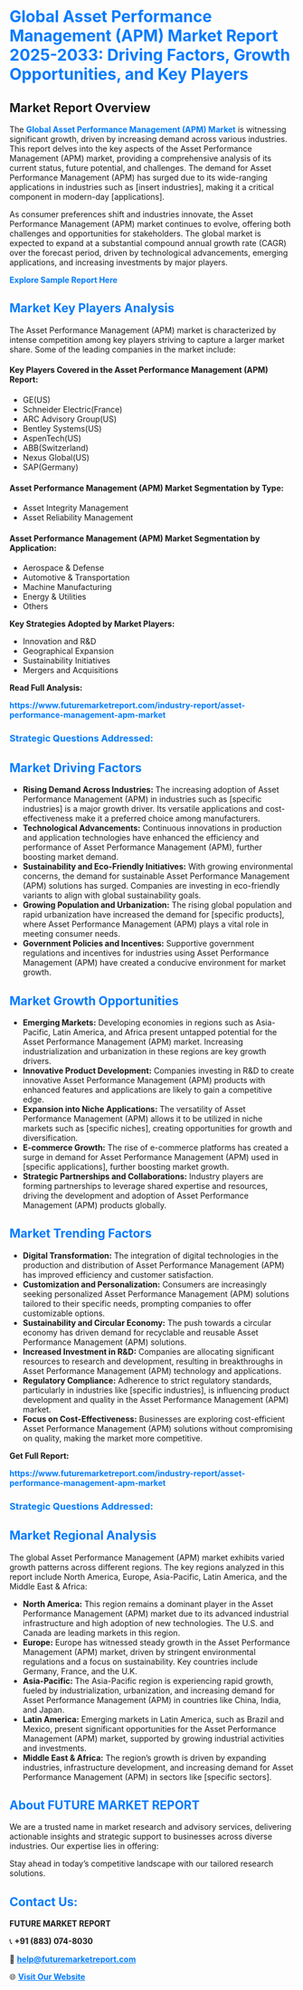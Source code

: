 <h1 style="color: #007BFF;">Global Asset Performance Management (APM) Market Report 2025-2033: Driving Factors, Growth Opportunities, and Key Players</h1>

<section id="overview">
<h2>Market Report Overview</h2>
<p>The <a href="https://www.futuremarketreport.com/industry-report/asset-performance-management-apm-market" style="color: #007BFF; text-decoration: none;"><strong>Global Asset Performance Management (APM) Market</strong></a> is witnessing significant growth, driven by increasing demand across various industries. This report delves into the key aspects of the Asset Performance Management (APM) market, providing a comprehensive analysis of its current status, future potential, and challenges. The demand for Asset Performance Management (APM) has surged due to its wide-ranging applications in industries such as [insert industries], making it a critical component in modern-day [applications].</p>
<p>As consumer preferences shift and industries innovate, the Asset Performance Management (APM) market continues to evolve, offering both challenges and opportunities for stakeholders. The global market is expected to expand at a substantial compound annual growth rate (CAGR) over the forecast period, driven by technological advancements, emerging applications, and increasing investments by major players.</p>
</section>

<section id="overview">
<p><a href="https://www.futuremarketreport.com/request-sample/reportId=40878" style="color: #007BFF; text-decoration: none;"><strong>Explore Sample Report Here</strong></a></p>
</section>

<section id="key-players">
<h2 style="color: #007BFF;">Market Key Players Analysis</h2>
<p>The Asset Performance Management (APM) market is characterized by intense competition among key players striving to capture a larger market share. Some of the leading companies in the market include:</p>
<h4>Key Players Covered in the Asset Performance Management (APM) Report:</h4>
<ul><li>GE(US)</li><li>Schneider Electric(France)</li><li>ARC Advisory Group(US)</li><li>Bentley Systems(US)</li><li>AspenTech(US)</li><li>ABB(Switzerland)</li><li>Nexus Global(US)</li><li>SAP(Germany)</li></ul>
<h4>Asset Performance Management (APM) Market Segmentation by Type:</h4>
<ul><li>Asset Integrity Management</li><li>Asset Reliability Management</li></ul>

<h4>Asset Performance Management (APM) Market Segmentation by Application:</h4>
<ul><li>Aerospace &amp; Defense</li><li>Automotive &amp; Transportation</li><li>Machine Manufacturing</li><li>Energy &amp; Utilities</li><li>Others</li></ul>
<p><strong>Key Strategies Adopted by Market Players:</strong></p>
<ul>
<li>Innovation and R&D</li>
<li>Geographical Expansion</li>
<li>Sustainability Initiatives</li>
<li>Mergers and Acquisitions</li>
</ul>
</section>

<section>
<p><strong>Read Full Analysis: </strong></p><a href="https://www.futuremarketreport.com/industry-report/asset-performance-management-apm-market" style="color: #007BFF; text-decoration: none;"><strong>https://www.futuremarketreport.com/industry-report/asset-performance-management-apm-market</strong></a>
<h3 style="color: #007BFF;">Strategic Questions Addressed:</h3>
</section>

<section id="driving-factors">
<h2 style="color: #007BFF;">Market Driving Factors</h2>
<ul>
<li><strong>Rising Demand Across Industries:</strong> The increasing adoption of Asset Performance Management (APM) in industries such as [specific industries] is a major growth driver. Its versatile applications and cost-effectiveness make it a preferred choice among manufacturers.</li>
<li><strong>Technological Advancements:</strong> Continuous innovations in production and application technologies have enhanced the efficiency and performance of Asset Performance Management (APM), further boosting market demand.</li>
<li><strong>Sustainability and Eco-Friendly Initiatives:</strong> With growing environmental concerns, the demand for sustainable Asset Performance Management (APM) solutions has surged. Companies are investing in eco-friendly variants to align with global sustainability goals.</li>
<li><strong>Growing Population and Urbanization:</strong> The rising global population and rapid urbanization have increased the demand for [specific products], where Asset Performance Management (APM) plays a vital role in meeting consumer needs.</li>
<li><strong>Government Policies and Incentives:</strong> Supportive government regulations and incentives for industries using Asset Performance Management (APM) have created a conducive environment for market growth.</li>
</ul>
</section>

<section id="growth-opportunities">
<h2 style="color: #007BFF;">Market Growth Opportunities</h2>
<ul>
<li><strong>Emerging Markets:</strong> Developing economies in regions such as Asia-Pacific, Latin America, and Africa present untapped potential for the Asset Performance Management (APM) market. Increasing industrialization and urbanization in these regions are key growth drivers.</li>
<li><strong>Innovative Product Development:</strong> Companies investing in R&D to create innovative Asset Performance Management (APM) products with enhanced features and applications are likely to gain a competitive edge.</li>
<li><strong>Expansion into Niche Applications:</strong> The versatility of Asset Performance Management (APM) allows it to be utilized in niche markets such as [specific niches], creating opportunities for growth and diversification.</li>
<li><strong>E-commerce Growth:</strong> The rise of e-commerce platforms has created a surge in demand for Asset Performance Management (APM) used in [specific applications], further boosting market growth.</li>
<li><strong>Strategic Partnerships and Collaborations:</strong> Industry players are forming partnerships to leverage shared expertise and resources, driving the development and adoption of Asset Performance Management (APM) products globally.</li>
</ul>
</section>

<section id="trending-factors">
<h2 style="color: #007BFF;">Market Trending Factors</h2>
<ul>
<li><strong>Digital Transformation:</strong> The integration of digital technologies in the production and distribution of Asset Performance Management (APM) has improved efficiency and customer satisfaction.</li>
<li><strong>Customization and Personalization:</strong> Consumers are increasingly seeking personalized Asset Performance Management (APM) solutions tailored to their specific needs, prompting companies to offer customizable options.</li>
<li><strong>Sustainability and Circular Economy:</strong> The push towards a circular economy has driven demand for recyclable and reusable Asset Performance Management (APM) solutions.</li>
<li><strong>Increased Investment in R&D:</strong> Companies are allocating significant resources to research and development, resulting in breakthroughs in Asset Performance Management (APM) technology and applications.</li>
<li><strong>Regulatory Compliance:</strong> Adherence to strict regulatory standards, particularly in industries like [specific industries], is influencing product development and quality in the Asset Performance Management (APM) market.</li>
<li><strong>Focus on Cost-Effectiveness:</strong> Businesses are exploring cost-efficient Asset Performance Management (APM) solutions without compromising on quality, making the market more competitive.</li>
</ul>
</section>

<section>
<p><strong>Get Full Report: </strong></p><a href="https://www.futuremarketreport.com/industry-report/asset-performance-management-apm-market" style="color: #007BFF; text-decoration: none;"><strong>https://www.futuremarketreport.com/industry-report/asset-performance-management-apm-market</strong></a>
<h3 style="color: #007BFF;">Strategic Questions Addressed:</h3>
</section>


<section id="regional-analysis">
<h2 style="color: #007BFF;">Market Regional Analysis</h2>
<p>The global Asset Performance Management (APM) market exhibits varied growth patterns across different regions. The key regions analyzed in this report include North America, Europe, Asia-Pacific, Latin America, and the Middle East & Africa:</p>
<ul>
<li><strong>North America:</strong> This region remains a dominant player in the Asset Performance Management (APM) market due to its advanced industrial infrastructure and high adoption of new technologies. The U.S. and Canada are leading markets in this region.</li>
<li><strong>Europe:</strong> Europe has witnessed steady growth in the Asset Performance Management (APM) market, driven by stringent environmental regulations and a focus on sustainability. Key countries include Germany, France, and the U.K.</li>
<li><strong>Asia-Pacific:</strong> The Asia-Pacific region is experiencing rapid growth, fueled by industrialization, urbanization, and increasing demand for Asset Performance Management (APM) in countries like China, India, and Japan.</li>
<li><strong>Latin America:</strong> Emerging markets in Latin America, such as Brazil and Mexico, present significant opportunities for the Asset Performance Management (APM) market, supported by growing industrial activities and investments.</li>
<li><strong>Middle East & Africa:</strong> The region’s growth is driven by expanding industries, infrastructure development, and increasing demand for Asset Performance Management (APM) in sectors like [specific sectors].</li>
</ul>
</section>

<footer>
<h2 style="color: #007BFF;">About FUTURE MARKET REPORT</h2>
<p>We are a trusted name in market research and advisory services, delivering actionable insights and strategic support to businesses across diverse industries. Our expertise lies in offering:</p>

<p>Stay ahead in today’s competitive landscape with our tailored research solutions.</p>

<h2 style="color: #007BFF;">Contact Us:</h2>
<p><strong>FUTURE MARKET REPORT</strong></p>
<p>📞 <strong>+91 (883) 074-8030</strong></p>
<p>📧 <strong><a href="mailto:help@futuremarketreport.com" style="color: #007BFF;">help@futuremarketreport.com</a></strong></p>
<p>🌐 <strong><a href="https://www.futuremarketreport.com/" style="color: #007BFF;">Visit Our Website</a></strong></p>
</footer>